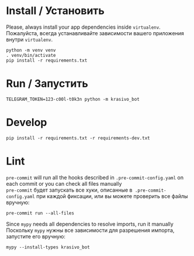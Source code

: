 # Install / Установить
Please, always install your app dependencies inside `virtualenv`.  
Пожалуйста, всегда устанавливайте зависимости вашего приложения внутри `virtualenv`.
```
python -m venv venv
. venv/bin/activate
pip install -r requirements.txt
```

# Run / Запустить
```
TELEGRAM_TOKEN=123-c00l-t0k3n python -m krasivo_bot
```

# Develop
```
pip install -r requirements.txt -r requirements-dev.txt
```

# Lint
`pre-commit` will run all the hooks described in `.pre-commit-config.yaml` on each commit or you can check all files manually   
`pre-commit` будет запускать все хуки, описанные в` .pre-commit-config.yaml` при каждой фиксации, или вы можете проверить все файлы вручную:
```
pre-commit run --all-files
```
Since `mypy` needs all dependencies to resolve imports, run it manually   
Поскольку `mypy` нужны все зависимости для разрешения импорта, запустите его вручную:
```
mypy --install-types krasivo_bot
```